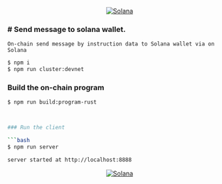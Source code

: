 <p align="center">
  <a href="https://solana.com">
    <img alt="Solana" src="https://raw.githubusercontent.com/googlebest/Solana_send_message_to_wallet_via_instruction_data/master/new.jpg" />
  </a>
</p>

### # Send message to solana wallet.

    On-chain send message by instruction data to Solana wallet via on Solana




```bash
$ npm i
$ npm run cluster:devnet
```
### Build the on-chain program


```bash
$ npm run build:program-rust



### Run the client

```bash
$ npm run server

server started at http://localhost:8888

```
<p align="center">
  <a href="https://solana.com">
    <img alt="Solana" src="https://raw.githubusercontent.com/googlebest/Solana_send_message_to_wallet_via_instruction_data/master/new2.JPG" />
  </a>
</p>
